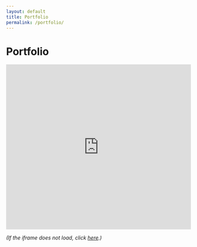```yaml
---
layout: default
title: Portfolio
permalink: /portfolio/
---
```


# Portfolio

<iframe style="border: 0; width: 100%; height: 450px;" allowfullscreen frameborder="0" src="https://raindrop.io/christophberger/writer-portfolio-41768350/embed/theme=auto&hide=tags"></iframe>

*(If the iframe does not load, click [here](https://raindrop.io/christophberger/writer-portfolio-41768350).)*